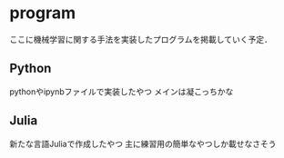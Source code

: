 # program
ここに機械学習に関する手法を実装したプログラムを掲載していく予定．

## Python
pythonやipynbファイルで実装したやつ
メインは凝こっちかな

## Julia
新たな言語Juliaで作成したやつ
主に練習用の簡単なやつしか載せなさそう
